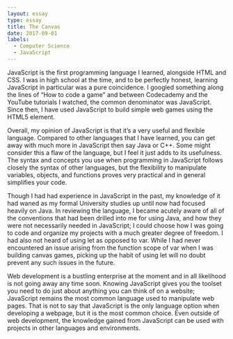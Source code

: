 ```yaml
---
layout: essay
type: essay
title: The Canvas
date: 2017-09-01
labels:
  - Computer Science
  - JavaScript
---
```


JavaScript is the first programming language I learned, alongside HTML and CSS.   I was in high school at the time, and to be perfectly honest, learning JavaScript in particular was a pure coincidence. I googled something along the lines of “How to code a game” and between Codecademy and the YouTube tutorials I watched, the common denominator was JavaScript. Since then, I have used JavaScript to build simple web games using the HTML5 <canvas> element.

Overall, my opinion of JavaScript is that it’s a very useful and flexible language. Compared to other languages that I have learned, you can get away with much more in JavaScript then say Java or C++. Some might consider this a flaw of the language, but I feel it just adds to its usefulness. The syntax and concepts you use when programming in JavaScript follows closely the syntax of other languages, but the flexibility to manipulate variables, objects, and functions proves very practical and in general simplifies your code.

Though I had had experience in JavaScript in the past, my knowledge of it had waned as my formal University studies up until now had focused heavily on Java. In reviewing the language, I became acutely aware of all of the conventions that had been drilled into me for using Java, and how they were not necessarily needed in JavaScript; I could choose how I was going to code and organize my projects with a much greater degree of freedom. I had also not heard of using let as opposed to var. While I had never encountered an issue arising from the function scope of var when I was building canvas games, picking up the habit of using let will no doubt prevent any such issues in the future.

Web development is a bustling enterprise at the moment and in all likelihood is not going away any time soon. Knowing JavaScript gives you the toolset you need to do just about anything you can think of on a website; JavaScript remains the most common language used to manipulate web pages. That is not to say that JavaScript is the only language option when developing a webpage, but it is the most common choice. Even outside of web development, the knowledge gained from JavaScript can be used with projects in other languages and environments.

